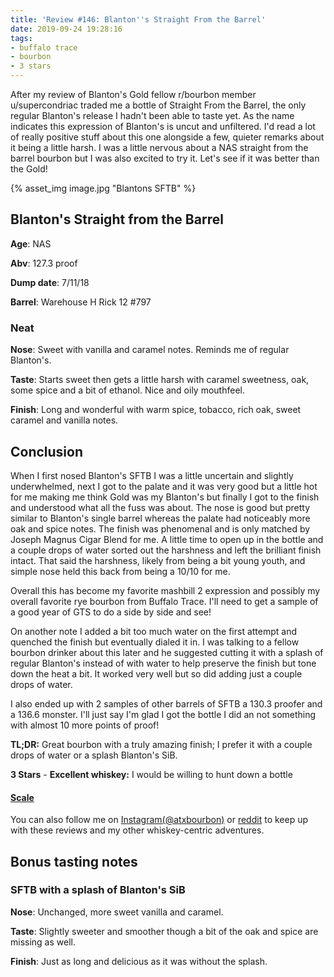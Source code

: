 ```yaml
---
title: 'Review #146: Blanton''s Straight From the Barrel'
date: 2019-09-24 19:28:16
tags:
- buffalo trace
- bourbon
- 3 stars
---
```

After my review of Blanton's Gold fellow r/bourbon member u/supercondriac traded me a bottle of Straight From the Barrel, the only regular Blanton's release I hadn't been able to taste yet. As the name indicates this expression of Blanton's is uncut and unfiltered. I'd read a lot of really positive stuff about this one alongside a few, quieter remarks about it being a little harsh. I was a little nervous about a NAS straight from the barrel bourbon but I was also excited to try it. Let's see if it was better than the Gold!

{% asset_img image.jpg "Blantons SFTB" %}

## Blanton's Straight from the Barrel
**Age**: NAS

**Abv**: 127.3 proof

**Dump date**: 7/11/18

**Barrel**: Warehouse H Rick 12 #797

### Neat
**Nose**: Sweet with vanilla and caramel notes. Reminds me of regular Blanton's.

**Taste**: Starts sweet then gets a little harsh with caramel sweetness, oak, some spice and a bit of ethanol. Nice and oily mouthfeel.

**Finish**: Long and wonderful with warm spice, tobacco, rich oak, sweet caramel and vanilla notes.

## Conclusion

When I first nosed Blanton's SFTB I was a little uncertain and slightly underwhelmed, next I got to the palate and it was very good but a little hot for me making me think Gold was my Blanton's but finally I got to the finish and understood what all the fuss was about. The nose is good but pretty similar to Blanton's single barrel whereas the palate had noticeably more oak and spice notes. The finish was phenomenal and is only matched by Joseph Magnus Cigar Blend for me. A little time to open up in the bottle and a couple drops of water sorted out the harshness and left the brilliant finish intact. That said the harshness, likely from being a bit young youth, and simple nose held this back from being a 10/10 for me.

Overall this has become my favorite mashbill 2 expression and possibly my overall favorite rye bourbon from Buffalo Trace. I'll need to get a sample of a good year of GTS to do a side by side and see!

On another note I added a bit too much water on the first attempt and quenched the finish but eventually dialed it in. I was talking to a fellow bourbon drinker about this later and he suggested cutting it with a splash of regular Blanton's instead of with water to help preserve the finish but tone down the heat a bit. It worked very well but so did adding just a couple drops of water.

I also ended up with 2 samples of other barrels of SFTB a 130.3 proofer and a 136.6 monster. I'll just say I'm glad I got the bottle I did an not something with almost 10 more points of proof!

**TL;DR:** Great bourbon with a truly amazing finish; I prefer it with a couple drops of water or a splash Blanton's SiB.

**3 Stars** - **Excellent whiskey:** I would be willing to hunt down a bottle

#### [Scale](http://atxbourbon.com/Scale/)

You can also follow me on [Instagram(@atxbourbon)](https://www.instagram.com/atxbourbon/) or [reddit](https://www.reddit.com/r/scottmotorraddrinks/) to keep up with these reviews and my other whiskey-centric adventures.

## Bonus tasting notes

### SFTB with a splash of Blanton's SiB

**Nose**: Unchanged, more sweet vanilla and caramel.

**Taste**: Slightly sweeter and smoother though a bit of the oak and spice are missing as well.

**Finish**: Just as long and delicious as it was without the splash.
